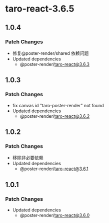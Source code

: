 # taro-react-3.6.5

## 1.0.4

### Patch Changes

- 修复@poster-render/shared 依赖问题
- Updated dependencies
  - @poster-render/taro-react@3.6.3

## 1.0.3

### Patch Changes

- fix canvas id "taro-poster-render" not found
- Updated dependencies
  - @poster-render/taro-react@3.6.2

## 1.0.2

### Patch Changes

- 移除非必要依赖
- Updated dependencies
  - @poster-render/taro-react@3.6.1

## 1.0.1

### Patch Changes

- Updated dependencies
  - @poster-render/taro-react@3.6.0
